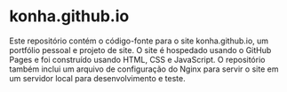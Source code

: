 # konha.github.io
Este repositório contém o código-fonte para o site konha.github.io, um portfólio pessoal e projeto de site. O site é hospedado usando o GitHub Pages e foi construído usando HTML, CSS e JavaScript. O repositório também inclui um arquivo de configuração do Nginx para servir o site em um servidor local para desenvolvimento e teste.
